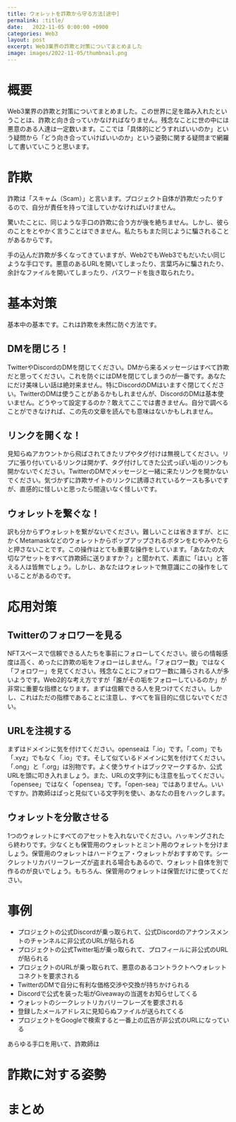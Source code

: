 ```yaml
---
title: ウォレットを詐欺から守る方法[途中]
permalink: :title/
date:   2022-11-05 0:00:00 +0900
categories: Web3
layout: post
excerpt: Web3業界の詐欺と対策についてまとめました
image: images/2022-11-05/thumbnail.png
---
```


# 概要

Web3業界の詐欺と対策についてまとめました。この世界に足を踏み入れたということは、詐欺と向き合っていかなければなりません。残念なことに世の中には悪意のある人達は一定数います。ここでは「具体的にどうすればいいのか」という疑問から「どう向き合っていけばいいのか」という姿勢に関する疑問まで網羅して書いていこうと思います。

# 詐欺

詐欺は「スキャム（Scam）」と言います。プロジェクト自体が詐欺だったりするので、自分が責任を持って注していかなければいけません。

驚いたことに、同じような手口の詐欺に合う方が後を絶ちません。しかし、彼らのことをとやかく言うことはできません。私たちもまた同じように騙されることがあるからです。

手の込んだ詐欺が多くなってきていますが、Web2でもWeb3でもだいたい同じような手口です。悪意のあるURLを開いてしまったり、言葉巧みに騙されたり、余計なファイルを開いてしまったり、パスワードを抜き取られたり。

# 基本対策

基本中の基本です。これは詐欺を未然に防ぐ方法です。

## DMを閉じろ！

TwitterやDiscordのDMを閉じてください。DMから来るメッセージはすべて詐欺だと思ってください。これを防ぐにはDMを閉じてしまうのが一番です。あなたにだけ美味しい話は絶対来ません。特にDiscordのDMはいますぐ閉じてください。TwitterのDMは使うことがあるかもしれませんが、DiscordのDMは基本使いません。どうやって設定するのか？敢えてここでは書きません。自分で調べることができなければ、この先の文章を読んでも意味はないかもしれません。

## リンクを開くな！

見知らぬアカウントから飛ばされてきたリプやタグ付けは無視してください。リプに張り付いているリンクは開かず、タグ付けしてきた公式っぽい垢のリンクも開かないでください。TwitterのDMでメッセージと一緒に来たリンクを開かないでください。気づかずに詐欺サイトのリンクに誘導されているケースも多いですが、直感的に怪しいと思ったら間違いなく怪しいです。

## ウォレットを繋ぐな！

訳も分からずウォレットを繋がないでください。難しいことは省きますが、とにかくMetamaskなどのウォレットからポップアップされるボタンをむやみやたらと押さないことです。この操作はとても重要な操作をしています。「あなたの大切なアセットをすべて詐欺師に送りますか？」と聞かれて、素直に「はい」と答える人は皆無でしょう。しかし、あなたはウォレットで無意識にこの操作をしていることがあるのです。

# 応用対策

## Twitterのフォロワーを見る

NFTスペースで信頼できる人たちを事前にフォローしてください。彼らの情報感度は高く、めったに詐欺の垢をフォローはしません。「フォロワー数」ではなく「フォロワー」を見てください。残念なことにフォロワー数に踊らされる人が多いようです。Web2的な考え方ですが「誰がその垢をフォローしているのか」が非常に重要な指標となります。まずは信頼できる人を見つけてください。しかし、これはただの指標であることに注意し、すべてを盲目的に信じないでください。

## URLを注視する

まずはドメインに気を付けてください。openseaは「.io」です。「.com」でも「.xyz」でもなく「.io」です。そして似ているドメインに気を付けてください。「.ong」と「.org」は別物です。よく使うサイトはブックマークするか、公式URLを頭に叩き入れましょう。また、URLの文字列にも注意を払ってください。「opensee」ではなく「opensea」です。「open-sea」ではありません。いいですか。詐欺師はぱっと見似ている文字列を使い、あなたの目をハックします。

## ウォレットを分散させる

1つのウォレットにすべてのアセットを入れないでください。ハッキングされたら終わりです。少なくとも保管用のウォレットとミント用のウォレットを分けましょう。保管用のウォレットはハードウェア・ウォレットがおすすめです。シークレットリカバリーフレーズが盗まれる場合もあるので、ウォレット自体を別で作るのが良いでしょう。もちろん、保管用のウォレットは保管だけに使ってください。

# 事例

- プロジェクトの公式Discordが乗っ取られて、公式Discordのアナウンスメントのチャンネルに非公式のURLが貼られる
- プロジェクトの公式Twitter垢が乗っ取られて、プロフィールに非公式のURLが貼られる
- プロジェクトのURLが乗っ取られて、悪意のあるコントラクトへウォレットコネクトを要求される
- TwitterのDMで自分に有利な価格交渉や交換が持ちかけられる
- Discordで公式を装った垢がGiveawayの当選をお知らせしてくる
- ウォレットのシークレットリカバリーフレーズを要求される
- 登録したメールアドレスに見知らぬファイルが送られてくる
- プロジェクトをGoogleで検索すると一番上の広告が非公式のURLになっている

あらゆる手口を用いて、詐欺師は

# 詐欺に対する姿勢



# まとめ